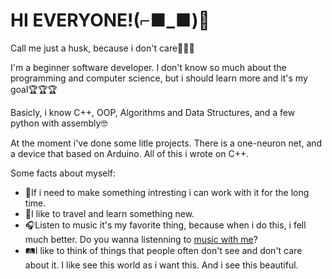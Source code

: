 
# HI EVERYONE!(⌐■_■)👋

Call me just a husk, because i don't care🗿🗿🗿

I'm a beginner software developer. I don't know so much about the programming and computer science, but i should learn more and it's my goal🏆🏆🏆

Basicly, i know C++, OOP, Algorithms and Data Structures, and a few python with assembly🤓

At the moment i've done some litle projects. There is a one-neuron net, and a device that based on Arduino. All of this i wrote on C++.

Some facts about myself: 
- 📖If i need to make something intresting i can work with it for the long time.
- 🚊I like to travel and learn something new.
- 🎧Listen to musiс it's my favorite thing, because when i do this, i fell much better. Do you wanna listenning to [musiс with me](https://open.spotify.com/user/31prg5kvvxwv736oczg6ertbizxa?si=33e8daeed7ea4e5a)? 
- 🛤I like to think of things that people often don't see and don't care about it. I like see this world as i want this. And i see this beautiful.


